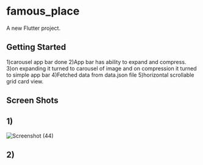 # famous_place

A new Flutter project.

## Getting Started
1)carousel app bar done
2)App bar has ability to expand and compress.
3)on expanding it turned to carousel of image and on compression it turned to simple app bar
4)Fetched data from data.json file
5)horizontal scrollable grid card view.

## Screen Shots

## 1)
![Screenshot (44)](https://github.com/Ayush653-sudo/flutter_assign/assets/89296044/078d0f9b-7aba-43b5-a6db-e201e37dbc84)

## 2)
